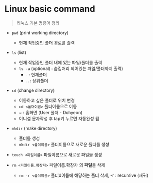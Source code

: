 # Linux basic command
>리눅스 기본 명령어 정리

- `pwd` (print working directory)
    - 현재 작업중인 폴더 경로를 출력

- `ls` (list)
    - 현재 작업중인 폴더 내에 있는 파일/폴더를 출력
    - `ls -a` (optional) : 숨김처리 되어있는 파일/폴더까지 출력) 
        - . : 현재폴더
        - .. :  상위폴더

- `cd` (change directory)
    - 이동하고 싶은 폴더로 위치 변경
    - `cd <폴더이름>` 폴더이름으로 이동
    - ~ : 홈화면 (User 폴더 - Dohyeon)
    - 이니셜 문자작성 후 tap키 누르면 자동완성 됨
    
- `mkdir` (make directory)
    - 폴더를 생성
    - `mkdir <폴더이름>` 폴더이름으로 새로운 폴더를 생성

- `touch <파일이름>` 파일이름으로 새로운 파일을 생성

- `rm <파일이름.확장자>` 파일이름.확장자 의 **파일**을 삭제
    - `rm -r <폴더이름>` 폴더d이름에 해당하는 폴더 삭제, -r : recursive (재귀)